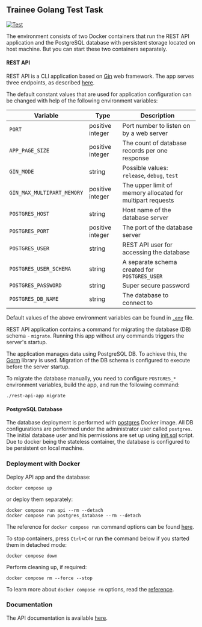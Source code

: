 ## Trainee Golang Test Task
[![Test](https://github.com/YuriyLisovskiy/TraineeGolangTestTask/actions/workflows/test.yml/badge.svg?branch=main)](https://github.com/YuriyLisovskiy/TraineeGolangTestTask/actions/workflows/test.yml)

The environment consists of two Docker containers that run the REST API application
and the PostgreSQL database with persistent storage located on host machine.
But you can start these two containers separately.

#### REST API
REST API is a CLI application based on [Gin](https://github.com/gin-gonic/gin) web framework.
The app serves three endpoints, as described [here](#documentation).

The default constant values that are used for application configuration can be changed
with help of the following environment variables:

| Variable                   | Type             | Description                                                |
|----------------------------|------------------|------------------------------------------------------------|
| `PORT`                     | positive integer | Port number to listen on by a web server                   |
| `APP_PAGE_SIZE`            | positive integer | The count of database records per one response             |
| `GIN_MODE`                 | string           | Possible values: `release`, `debug`, `test`                |
| `GIN_MAX_MULTIPART_MEMORY` | positive integer | The upper limit of memory allocated for multipart requests |
| `POSTGRES_HOST`            | string           | Host name of the database server                           |
| `POSTGRES_PORT`            | positive integer | The port of the database server                            |
| `POSTGRES_USER`            | string           | REST API user for accessing the database                   |
| `POSTGRES_USER_SCHEMA`     | string           | A separate schema created for `POSTGRES_USER`              |
| `POSTGRES_PASSWORD`        | string           | Super secure password                                      |
| `POSTGRES_DB_NAME`         | string           | The database to connect to                                 |

Default values of the above environment variables can be found in [`.env`](.env) file.

REST API application contains a command for migrating the database (DB) schema - `migrate`.
Running this app without any commands triggers the server's startup.

The application manages data using PostgreSQL DB. To achieve this, the [Gorm](https://github.com/go-gorm/gorm)
library is used. Migration of the DB schema is configured to execute before the server startup.

To migrate the database manually, you need to configure `POSTGRES_*` environment variables,
build the app, and run the following command:
```shell
./rest-api-app migrate
```

#### PostgreSQL Database
The database deployment is performed with [postgres](https://hub.docker.com/_/postgres) Docker image.
All DB configurations are performed under the administrator user called `postgres`.
The initial database user and his permissions are set up using [init.sql](sql/init.sql) script.
Due to docker being the stateless container, the database is configured to be persistent on
local machine.

### Deployment with Docker
Deploy API app and the database:
```shell
docker compose up
```
or deploy them separately:
```shell
docker compose run api --rm --detach
docker compose run postgres_database --rm --detach
```

The reference for `docker compose run` command options can be found
[here](https://docs.docker.com/engine/reference/commandline/compose_run/#options).

To stop containers, press `Ctrl+C` or run the command below if you started them in detached mode:
```shell
docker compose down
```

Perform cleaning up, if required:
```shell
docker compose rm --force --stop
```

To learn more about `docker compose rm` options, read the
[reference](https://docs.docker.com/engine/reference/commandline/compose_rm/#options).

### Documentation
The API documentation is available
[here](https://app.swaggerhub.com/apis-docs/YuriyLisovskiy/TraineeGolangTestTask/1.0.0).
